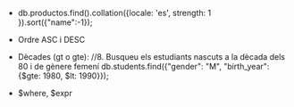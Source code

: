 + db.productos.find().collation({locale: 'es', strength: 1 }).sort({"name":-1});


+ Ordre ASC i DESC

+ Dècades (gt o gte): //8. Busqueu els estudiants nascuts a la dècada dels 80 i de gènere femení
db.students.find({"gender": "M", "birth_year": {$gte: 1980, $lt: 1990}});


+ $where, $expr
